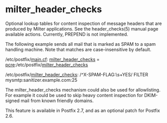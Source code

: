 # milter_header_checks 

 Optional lookup tables for content inspection of message headers
that are produced by Milter applications.  See the header_checks(5)
manual page available actions. Currently, PREPEND is not implemented.


 The following example sends all mail that is marked as SPAM to
a spam handling machine. Note that matches are case-insensitive
by default. 


/etc/postfix/<a href="postconf.5.html">main.cf</a>:
    <a href="postconf.5.html#milter_header_checks">milter_header_checks</a> = <a href="pcre_table.5.html">pcre</a>:/etc/postfix/<a href="postconf.5.html#milter_header_checks">milter_header_checks</a>



/etc/postfix/<a href="postconf.5.html#milter_header_checks">milter_header_checks</a>:
    /^X-SPAM-FLAG:\s+YES/ FILTER mysmtp:sanitizer.example.com:25


 The milter_header_checks mechanism could also be used for
allowlisting. For example it could be used to skip heavy content
inspection for DKIM-signed mail from known friendly domains. 

 This feature is available in Postfix 2.7, and as an optional
patch for Postfix 2.6. 


